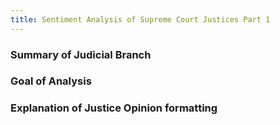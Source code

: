 ```yaml
---
title: Sentiment Analysis of Supreme Court Justices Part 1
---
```


### Summary of Judicial Branch

### Goal of Analysis

### Explanation of Justice Opinion formatting

